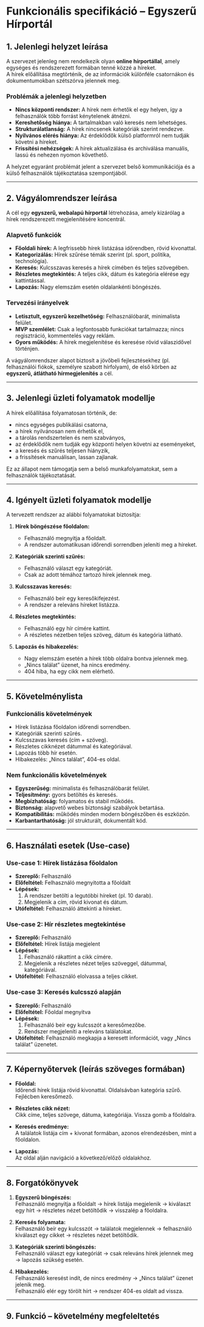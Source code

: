 # Funkcionális specifikáció – Egyszerű Hírportál

## 1. Jelenlegi helyzet leírása

A szervezet jelenleg nem rendelkezik olyan **online hírportállal**, amely egységes és rendszerezett formában tenné közzé a híreket.  
A hírek előállítása megtörténik, de az információk különféle csatornákon és dokumentumokban szétszórva jelennek meg.  

### Problémák a jelenlegi helyzetben
- **Nincs központi rendszer:** A hírek nem érhetők el egy helyen, így a felhasználók több forrást kénytelenek átnézni.  
- **Kereshetőség hiánya:** A tartalmakban való keresés nem lehetséges.  
- **Strukturálatlanság:** A hírek nincsenek kategóriák szerint rendezve.  
- **Nyilvános elérés hiánya:** Az érdeklődők külső platformról nem tudják követni a híreket.  
- **Frissítési nehézségek:** A hírek aktualizálása és archiválása manuális, lassú és nehezen nyomon követhető.  

A helyzet egyaránt problémát jelent a szervezet belső kommunikációja és a külső felhasználók tájékoztatása szempontjából.

---

## 2. Vágyálomrendszer leírása

A cél egy **egyszerű, webalapú hírportál** létrehozása, amely kizárólag a hírek rendszerezett megjelenítésére koncentrál.  

### Alapvető funkciók
- **Főoldali hírek:** A legfrissebb hírek listázása időrendben, rövid kivonattal.  
- **Kategorizálás:** Hírek szűrése témák szerint (pl. sport, politika, technológia).  
- **Keresés:** Kulcsszavas keresés a hírek címében és teljes szövegében.  
- **Részletes megtekintés:** A teljes cikk, dátum és kategória elérése egy kattintással.  
- **Lapozás:** Nagy elemszám esetén oldalankénti böngészés.  

### Tervezési irányelvek
- **Letisztult, egyszerű kezelhetőség:** Felhasználóbarát, minimalista felület.  
- **MVP szemlélet:** Csak a legfontosabb funkciókat tartalmazza; nincs regisztráció, kommentelés vagy reklám.  
- **Gyors működés:** A hírek megjelenítése és keresése rövid válaszidővel történjen.  

A vágyálomrendszer alapot biztosít a jövőbeli fejlesztésekhez (pl. felhasználói fiókok, személyre szabott hírfolyam), de első körben az **egyszerű, átlátható hírmegjelenítés** a cél.

---

## 3. Jelenlegi üzleti folyamatok modellje

A hírek előállítása folyamatosan történik, de:  

- nincs egységes publikálási csatorna,  
- a hírek nyilvánosan nem érhetők el,  
- a tárolás rendszertelen és nem szabványos,  
- az érdeklődők nem tudják egy központi helyen követni az eseményeket,  
- a keresés és szűrés teljesen hiányzik,  
- a frissítések manuálisan, lassan zajlanak.  

Ez az állapot nem támogatja sem a belső munkafolyamatokat, sem a felhasználók tájékoztatását.

---

## 4. Igényelt üzleti folyamatok modellje

A tervezett rendszer az alábbi folyamatokat biztosítja:

1. **Hírek böngészése főoldalon:**  
   - Felhasználó megnyitja a főoldalt.  
   - A rendszer automatikusan időrendi sorrendben jeleníti meg a híreket.  

2. **Kategóriák szerinti szűrés:**  
   - Felhasználó választ egy kategóriát.  
   - Csak az adott témához tartozó hírek jelennek meg.  

3. **Kulcsszavas keresés:**  
   - Felhasználó beír egy keresőkifejezést.  
   - A rendszer a releváns híreket listázza.  

4. **Részletes megtekintés:**  
   - Felhasználó egy hír címére kattint.  
   - A részletes nézetben teljes szöveg, dátum és kategória látható.  

5. **Lapozás és hibakezelés:**  
   - Nagy elemszám esetén a hírek több oldalra bontva jelennek meg.  
   - „Nincs találat” üzenet, ha nincs eredmény.  
   - 404 hiba, ha egy cikk nem elérhető.  

---

## 5. Követelménylista

### Funkcionális követelmények
- Hírek listázása főoldalon időrendi sorrendben.  
- Kategóriák szerinti szűrés.  
- Kulcsszavas keresés (cím + szöveg).  
- Részletes cikknézet dátummal és kategóriával.  
- Lapozás több hír esetén.  
- Hibakezelés: „Nincs találat”, 404-es oldal.  

### Nem funkcionális követelmények
- **Egyszerűség:** minimalista és felhasználóbarát felület.  
- **Teljesítmény:** gyors betöltés és keresés.  
- **Megbízhatóság:** folyamatos és stabil működés.  
- **Biztonság:** alapvető webes biztonsági szabályok betartása.  
- **Kompatibilitás:** működés minden modern böngészőben és eszközön.  
- **Karbantarthatóság:** jól strukturált, dokumentált kód.  

---

## 6. Használati esetek (Use-case)

### Use-case 1: Hírek listázása főoldalon
- **Szereplő:** Felhasználó  
- **Előfeltétel:** Felhasználó megnyitotta a főoldalt  
- **Lépések:**  
  1. A rendszer betölti a legutóbbi híreket (pl. 10 darab).  
  2. Megjelenik a cím, rövid kivonat és dátum.  
- **Utófeltétel:** Felhasználó áttekinti a híreket.  

### Use-case 2: Hír részletes megtekintése
- **Szereplő:** Felhasználó  
- **Előfeltétel:** Hírek listája megjelent  
- **Lépések:**  
  1. Felhasználó rákattint a cikk címére.  
  2. Megjelenik a részletes nézet teljes szöveggel, dátummal, kategóriával.  
- **Utófeltétel:** Felhasználó elolvassa a teljes cikket.  

### Use-case 3: Keresés kulcsszó alapján
- **Szereplő:** Felhasználó  
- **Előfeltétel:** Főoldal megnyitva  
- **Lépések:**  
  1. Felhasználó beír egy kulcsszót a keresőmezőbe.  
  2. Rendszer megjeleníti a releváns találatokat.  
- **Utófeltétel:** Felhasználó megkapja a keresett információt, vagy „Nincs találat” üzenetet.  

---

## 7. Képernyőtervek (leírás szöveges formában)

- **Főoldal:**  
  Időrendi hírek listája rövid kivonattal. Oldalsávban kategória szűrő. Fejlécben keresőmező.  

- **Részletes cikk nézet:**  
  Cikk címe, teljes szövege, dátuma, kategóriája. Vissza gomb a főoldalra.  

- **Keresés eredménye:**  
  A találatok listája cím + kivonat formában, azonos elrendezésben, mint a főoldalon.  

- **Lapozás:**  
  Az oldal alján navigáció a következő/előző oldalakhoz.  

---

## 8. Forgatókönyvek

1. **Egyszerű böngészés:**  
   Felhasználó megnyitja a főoldalt → hírek listája megjelenik → kiválaszt egy hírt → részletes nézet betöltődik → visszalép a főoldalra.  

2. **Keresés folyamata:**  
   Felhasználó beír egy kulcsszót → találatok megjelennek → felhasználó kiválaszt egy cikket → részletes nézet betöltődik.  

3. **Kategóriák szerinti böngészés:**  
   Felhasználó választ egy kategóriát → csak releváns hírek jelennek meg → lapozás szükség esetén.  

4. **Hibakezelés:**  
   Felhasználó keresést indít, de nincs eredmény → „Nincs találat” üzenet jelenik meg.  
   Felhasználó elér egy törölt hírt → rendszer 404-es oldalt ad vissza.  

---

## 9. Funkció – követelmény megfeleltetés

